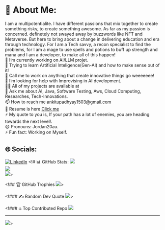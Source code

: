 # 💫 About Me:
I am a multipotentialite. I have different passions that mix together to create something risky, to create something awesome. As far as my passion is concerned. definetely not swayed away by buzzwords like NFT and Metaverse. But here to bring about a change in delivering education and era through technology. For I am a Tech savvy, a recon specialist to find the problems, for I am a mage to use spells and potions to buff up strength and mana and I am a developer, to make all of this happen!<br>🔭 I’m currently working on AI/LLM projet.<br>🌱 Trying to learn Artificial Inteligence(Gen-AI) and how to make sense out of it! <br>👯 Call me to work on anything that create innovative things go weeeeeee!<br>🤝 I’m looking for help with Improvising in AI development.<br>👨‍💻 All of my projects are available at <br>💬 Ask me about AI, Java, Software Testing, Aws, Cloud Computing, Researches, Tech-Innovations.<br>📫 How to reach me ankitupadhyay1503@gmail.com<br>📄 Resume is here [Click me](https://drive.google.com/file/d/18s8ds1OP1uNWyJqAbecoEMjSu1d0OSiO/view?usp=drivesdk)<br>⚡ My quote to you is, If your path has a lot of enemies, you are heading towards the next level!.<br>😄 Pronouns: Jordan20au.<br>⚡ Fun fact: Working on Myself.<br>


## 🌐 Socials:
[![LinkedIn](https://img.shields.io/badge/LinkedIn-%230077B5.svg?logo=linkedin&logoColor=white)](https://linkedin.com/in/https://www.linkedin.com/in/ankit-upadhyay-2b503b221/) 
<!# 📊 GitHub Stats:
![](https://github-readme-stats.vercel.app/api?username=ankitupadhyay2001&theme=buefy&hide_border=false&include_all_commits=true&count_private=true)<br/>
![](https://github-readme-streak-stats.herokuapp.com/?user=ankitupadhyay2001&theme=buefy&hide_border=false)<br/>
![](https://github-readme-stats.vercel.app/api/top-langs/?username=ankitupadhyay2001&theme=buefy&hide_border=false&include_all_commits=true&count_private=true&layout=compact)>

<!## 🏆 GitHub Trophies
![](https://github-profile-trophy.vercel.app/?username=ankitupadhyay2001&theme=radical&no-frame=false&no-bg=true&margin-w=4)>

<!### ✍️ Random Dev Quote
![](https://quotes-github-readme.vercel.app/api?type=vetical&theme=radical)>

<!### 🔝 Top Contributed Repo
![](https://github-contributor-stats.vercel.app/api?username=ankitupadhyay2001&limit=5&theme=dark&combine_all_yearly_contributions=true)

---
[![](https://visitcount.itsvg.in/api?id=ankitupadhyay2001&icon=0&color=0)](https://visitcount.itsvg.in)>

<!-- Proudly created with GPRM ( https://gprm.itsvg.in ) -->
